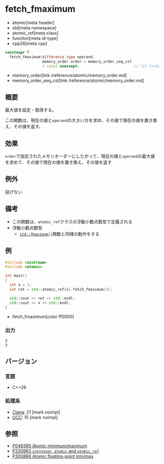 # fetch_fmaximum
* atomic[meta header]
* std[meta namespace]
* atomic_ref[meta class]
* function[meta id-type]
* cpp26[meta cpp]

```cpp
constexpr T
  fetch_fmaximum(difference_type operand,
                 memory_order order = memory_order_seq_cst
                 ) const noexcept;                         // (1) C++26
```
* memory_order[link /reference/atomic/memory_order.md]
* memory_order_seq_cst[link /reference/atomic/memory_order.md]

## 概要
最大値を設定・取得する。

この関数は、現在の値と`operand`の大きい方を求め、その値で現在の値を置き換え、その値を返す。


## 効果
`order`で指定されたメモリオーダーにしたがって、現在の値と`operand`の最大値を求めて、その値で現在の値を置き換え、その値を返す


## 例外
投げない


## 備考
- この関数は、`atomic_ref`クラスの浮動小数点数型で定義される
- 浮動小数点数型
    - [`std::fmaximum()`](/reference/cmath/fmaximum.md)関数と同様の動作をする


## 例
```cpp example
#include <iostream>
#include <atomic>

int main()
{
  int x = 2;
  int ret = std::atomic_ref{x}.fetch_fmaximum(3);

  std::cout << ret << std::endl;
  std::cout << x << std::endl;
}
```
* fetch_fmaximum[color ff0000]


### 出力
```
3
3
```

## バージョン
### 言語
- C++26

### 処理系
- [Clang](/implementation.md#clang): 21 [mark noimpl]
- [GCC](/implementation.md#gcc): 15 [mark noimpl]


## 参照
- [P0493R5 Atomic minimum/maximum](https://open-std.org/jtc1/sc22/wg21/docs/papers/2024/p0493r5.pdf)
- [P3309R3 `constexpr atomic` and `atomic_ref`](https://open-std.org/jtc1/sc22/wg21/docs/papers/2024/p3309r3.html)
- [P3008R6 Atomic floating-point min/max](https://open-std.org/jtc1/sc22/wg21/docs/papers/2025/p3008r6.html)
